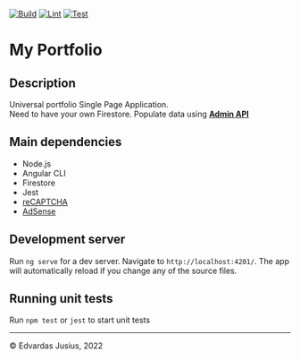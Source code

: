 [![Build](https://github.com/e2-projects/my-portfolio/actions/workflows/build.yml/badge.svg)](https://github.com/e2-projects/my-portfolio/actions/workflows/build.yml)
[![Lint](https://github.com/e2-projects/my-portfolio/actions/workflows/lint.yml/badge.svg)](https://github.com/e2-projects/my-portfolio/actions/workflows/lint.yml)
[![Test](https://github.com/e2-projects/my-portfolio/actions/workflows/test.yml/badge.svg)](https://github.com/e2-projects/my-portfolio/actions/workflows/test.yml)

# My Portfolio

## Description
Universal portfolio Single Page Application.  
Need to have your own Firestore. Populate data using **[Admin API](https://github.com/e2-projects/portfolio-api)**

## Main dependencies
* Node.js
* Angular CLI
* Firestore
* Jest
* [reCAPTCHA](https://www.google.com/recaptcha/about/)
* [AdSense](https://www.google.com/adsense)

## Development server

Run `ng serve` for a dev server. Navigate to `http://localhost:4201/`. The app will automatically reload if you change any of the source files.

## Running unit tests

Run `npm test` or `jest` to start unit tests

---

&copy; Edvardas Jusius, 2022
